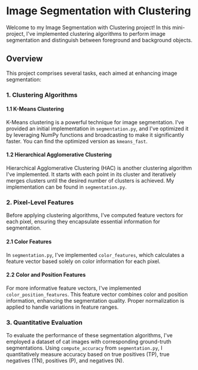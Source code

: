 # Image Segmentation with Clustering

Welcome to my Image Segmentation with Clustering project! In this mini-project, I've implemented clustering algorithms to perform image segmentation and distinguish between foreground and background objects.

## Overview

This project comprises several tasks, each aimed at enhancing image segmentation:

### 1. Clustering Algorithms

#### 1.1 K-Means Clustering

K-Means clustering is a powerful technique for image segmentation. I've provided an initial implementation in `segmentation.py`, and I've optimized it by leveraging NumPy functions and broadcasting to make it significantly faster. You can find the optimized version as `kmeans_fast`.

#### 1.2 Hierarchical Agglomerative Clustering

Hierarchical Agglomerative Clustering (HAC) is another clustering algorithm I've implemented. It starts with each point in its cluster and iteratively merges clusters until the desired number of clusters is achieved. My implementation can be found in `segmentation.py`.

### 2. Pixel-Level Features

Before applying clustering algorithms, I've computed feature vectors for each pixel, ensuring they encapsulate essential information for segmentation.

#### 2.1 Color Features

In `segmentation.py`, I've implemented `color_features`, which calculates a feature vector based solely on color information for each pixel.

#### 2.2 Color and Position Features

For more informative feature vectors, I've implemented `color_position_features`. This feature vector combines color and position information, enhancing the segmentation quality. Proper normalization is applied to handle variations in feature ranges.

### 3. Quantitative Evaluation

To evaluate the performance of these segmentation algorithms, I've employed a dataset of cat images with corresponding ground-truth segmentations. Using `compute_accuracy` from `segmentation.py`, I quantitatively measure accuracy based on true positives (TP), true negatives (TN), positives (P), and negatives (N).
